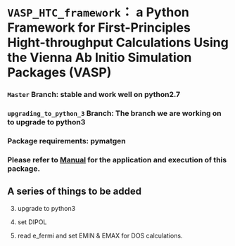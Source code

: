 # `VASP_HTC_framework`： a Python Framework for First-Principles Hight-throughput Calculations Using the Vienna Ab Initio Simulation Packages (VASP)

### `Master` Branch: stable and work well on python2.7
### `upgrading_to_python_3` Branch: The branch we are working on to upgrade to python3

### Package requirements: pymatgen

### Please refer to [Manual](https://github.com/bitsoal/VASP_HTC_framework/blob/upgrade_to_python_3/Manual.md) for the application and execution of this package.

  
## A series of things to be added

		
3. upgrade to python3
	
7. set DIPOL

8. read e_fermi and set EMIN & EMAX for DOS calculations.  

